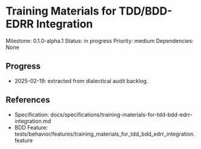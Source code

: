 # Training Materials for TDD/BDD-EDRR Integration
Milestone: 0.1.0-alpha.1
Status: in progress
Priority: medium
Dependencies: None

## Progress
- 2025-02-19: extracted from dialectical audit backlog.

## References
- Specification: docs/specifications/training-materials-for-tdd-bdd-edrr-integration.md
- BDD Feature: tests/behavior/features/training_materials_for_tdd_bdd_edrr_integration.feature

